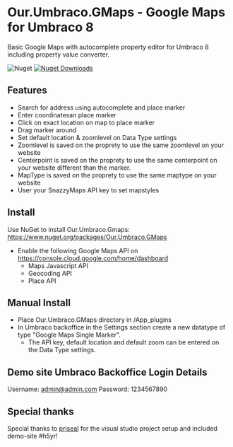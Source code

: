 # Our.Umbraco.GMaps - Google Maps for Umbraco 8
Basic Google Maps with autocomplete property editor for Umbraco 8 including property value converter.

![Nuget](https://img.shields.io/nuget/v/Our.Umbraco.GMaps)
[![Nuget Downloads](https://img.shields.io/nuget/dt/Our.Umbraco.GMaps.svg)](https://www.nuget.org/packages/Our.Umbraco.GMaps)

## Features
- Search for address using autocomplete and place marker
- Enter coordinatesan place marker
- Click on exact location on map to place marker
- Drag marker around
- Set default location & zoomlevel on Data Type settings
- Zoomlevel is saved on the proprety to use the same zoomlevel on your website
- Centerpoint is saved on the proprety to use the same centerpoint on your website different than the marker.
- MapType is saved on the proprety to use the same maptype on your website
- User your SnazzyMaps API key to set mapstyles

## Install
Use NuGet to install Our.Umbraco.Gmaps:  
https://www.nuget.org/packages/Our.Umbraco.GMaps

- Enable the following Google Maps API on https://console.cloud.google.com/home/dashboard
  - Maps Javascript API
  - Geocoding API
  - Place API


## Manual Install
- Place Our.Umbraco.GMaps directory in /App_plugins
- In Umbraco backoffice in the Settings section create a new datatype of type "Google Maps Single Marker".
  - The API key, default location and default zoom can be entered on the Data Type settings.

## Demo site Umbraco Backoffice Login Details
Username: admin@admin.com
Password: 1234567890 
  
## Special thanks
Special thanks to [prjseal](https://github.com/prjseal) for the visual studio project setup and included demo-site #h5yr!

